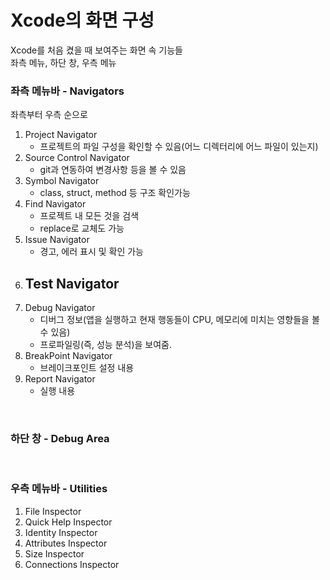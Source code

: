 # Xcode의 화면 구성
Xcode를 처음 켰을 때 보여주는 화면 속 기능들  
좌측 메뉴, 하단 창, 우측 메뉴  

### **좌측 메뉴바 - Navigators**  
좌측부터 우측 순으로  

1. Project Navigator
    - 프로젝트의 파일 구성을 확인할 수 있음(어느 디렉터리에 어느 파일이 있는지)
2. Source Control Navigator
    - git과 연동하여 변경사항 등을 볼 수 있음
3. Symbol Navigator
    - class, struct, method 등 구조 확인가능
4. Find Navigator
    - 프로젝트 내 모든 것을 검색
    - replace로 교체도 가능
5. Issue Navigator
    - 경고, 에러 표시 및 확인 가능
6. Test Navigator
    - 
7. Debug Navigator
    - 디버그 정보(앱을 실행하고 현재 행동들이 CPU, 메모리에 미치는 영향들을 볼 수 있음)
    - 프로파일링(즉, 성능 분석)을 보여줌.
8. BreakPoint Navigator
    - 브레이크포인트 설정 내용
9. Report Navigator
    - 실행 내용

<br>

### **하단 창 - Debug Area**  


<br>

### **우측 메뉴바 - Utilities**  
1. File Inspector
2. Quick Help Inspector
3. Identity Inspector
4. Attributes Inspector
5. Size Inspector
6. Connections Inspector

